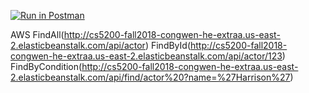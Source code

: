 [![Run in Postman](https://run.pstmn.io/button.svg)](https://app.getpostman.com/run-collection/fdaf0543346bd9d7b766)

AWS 
FindAll(http://cs5200-fall2018-congwen-he-extraa.us-east-2.elasticbeanstalk.com/api/actor)
FindById(http://cs5200-fall2018-congwen-he-extraa.us-east-2.elasticbeanstalk.com/api/actor/123)
FindByCondition(http://cs5200-fall2018-congwen-he-extraa.us-east-2.elasticbeanstalk.com/api/find/actor%20?name=%27Harrison%27)
